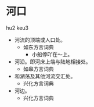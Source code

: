 # 河口
hu2 keu3
+ 河流的顶端或人口处。
  * 如东方言词典
    - 小船停吖在～上。
+ 河沿。即河床上端与陆地相接处。
  * 如皋方言词典
+ 和湖荡及其他河流交汇处。
  * 兴化方言词典
+ 河边。
  * 兴化方言词典
